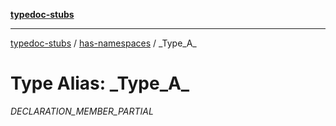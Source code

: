 [**typedoc-stubs**](../../index.md)

***

[typedoc-stubs](../../index.md) / [has-namespaces](../index.md) / \_Type\_A\_

# Type Alias: \_Type\_A\_

_DECLARATION_MEMBER_PARTIAL_
